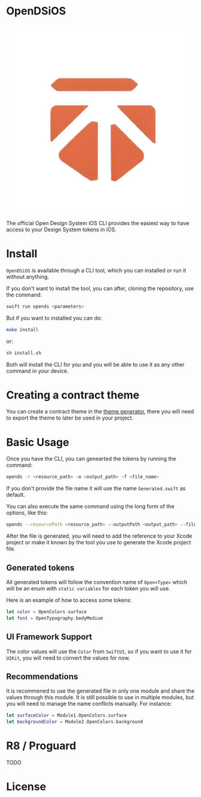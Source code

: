 # OpenDSiOS

![OpenDS logo](docs/images/opends-logo.png)

The official Open Design System iOS CLI provides the easiest way to have access to your Design System tokens in iOS.

# Install

`OpenDSiOS` is available through a CLI tool, which you can installed or run it without anything.

If you don't want to install the tool, you can after, cloning the repository, use the command:

```bash
swift run opends <parameters>
```

But if you want to installed you can do:

```bash
make install
```

or:

```bash
sh install.sh
```

Both will install the CLI for you and you will be able to use it as any other command in your device.

# Creating a contract theme

You can create a contract theme in the [theme generator](https://open-design-systems.github.io/), there you will need to export the theme to later be used in your project.

# Basic Usage

Once you have the CLI, you can genearted the tokens by running the command:

```bash
opends -r <resource_path> -o <output_path> -f <file_name>
``` 

If you don't provide the file name it will use the name `Generated.swift` as default.

You can also execute the same command using the long form of the options, like this:

```bash
opends --resourcePath <resource_path> --outputPath <output_path> --fileName <file_name>
``` 

After the file is generated, you will need to add the reference to your Xcode project or make it known by the tool you use to generate the Xcode project file.

## Generated tokens

All generated tokens will follow the convention name of `Open<Type>` which will be an enum with `static variables` for each token you will use.

Here is an example of how to access some tokens:

```swift
let color = OpenColors.surface
let font = OpenTypography.bodyMedium
```

## UI Framework Support

The color values will use the `Color` from `SwiftUI`, so if you want to use it for `UIKit`, you will need to convert the values for now.

## Recommendations

It is recommened to use the generated file in only one module and share the values through this module. It is still possible to use in multiple modules, but you will need to manage the name conflicts manually. For instance:

```swift
let surfaceColor = Module1.OpenColors.surface
let backgroundColor = Module2.OpenColors.background
```

# R8 / Proguard

TODO

# License